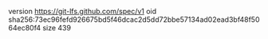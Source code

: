 version https://git-lfs.github.com/spec/v1
oid sha256:73ec96fefd926675bd5f46dcac2d5dd72bbe57134ad02ead3bf48f5064ec80f4
size 439

